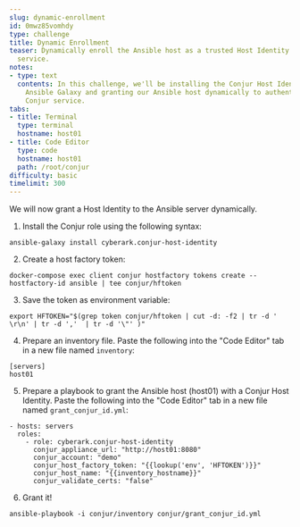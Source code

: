 ```yaml
---
slug: dynamic-enrollment
id: 0mwz85vomhdy
type: challenge
title: Dynamic Enrollment
teaser: Dynamically enroll the Ansible host as a trusted Host Identity of the Conjur
  service.
notes:
- type: text
  contents: In this challenge, we'll be installing the Conjur Host Identity role from
    Ansible Galaxy and granting our Ansible host dynamically to authenticate to the
    Conjur service.
tabs:
- title: Terminal
  type: terminal
  hostname: host01
- title: Code Editor
  type: code
  hostname: host01
  path: /root/conjur
difficulty: basic
timelimit: 300
---
```

We will now grant a Host Identity to the Ansible server dynamically.

1. Install the Conjur role using the following syntax:

```
ansible-galaxy install cyberark.conjur-host-identity
```

2. Create a host factory token:

```
docker-compose exec client conjur hostfactory tokens create --hostfactory-id ansible | tee conjur/hftoken
```

3. Save the token as environment variable:

```
export HFTOKEN="$(grep token conjur/hftoken | cut -d: -f2 | tr -d ' \r\n' | tr -d ','  | tr -d '\"' )"
```

4. Prepare an inventory file. Paste the following into the "Code Editor" tab in a new file named `inventory`:

```
[servers]
host01
```

5. Prepare a playbook to grant the Ansible host (host01) with a Conjur Host Identity. Paste the following into the "Code Editor" tab in a new file named `grant_conjur_id.yml`:

```
- hosts: servers
  roles:
    - role: cyberark.conjur-host-identity
      conjur_appliance_url: "http://host01:8080"
      conjur_account: "demo"
      conjur_host_factory_token: "{{lookup('env', 'HFTOKEN')}}"
      conjur_host_name: "{{inventory_hostname}}"
      conjur_validate_certs: "false"
```

6. Grant it!

```
ansible-playbook -i conjur/inventory conjur/grant_conjur_id.yml
```